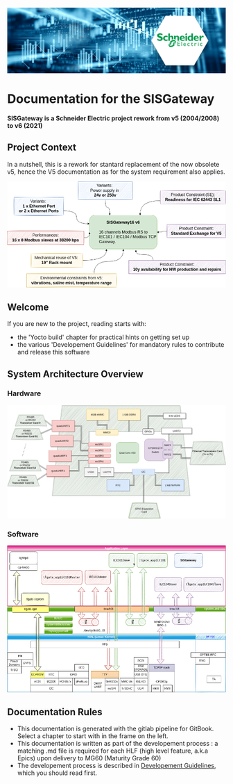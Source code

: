 ![bandeau SE](images/Schneider_Electric_2000x600px_connectivity.jpg)
# Documentation for the SISGateway

**SISGateway is a Schneider Electric project rework from v5 (2004/2008) to v6 (2021)**

## Project Context

In a nutshell, this is a rework for stantard replacement of the now obsolete v5, hence the V5 documentation as for the system requirement also applies.

![Product context in a nutshell](images/product-nutshell.png)

## Welcome

If you are new to the project, reading starts with:

* the 'Yocto build' chapter for practical hints on getting set up
* the various 'Developement Guidelines' for mandatory rules to contribute and release this software

## System Architecture Overview

### Hardware

![Hardware Overview](images/hardware-overview.png)

### Software

![Sotfware Overview](images/software-arch-overview.png)

## Documentation Rules

* This documentation is generated with the gitlab pipeline for GitBook. Select a chapter to start with in the frame on the left.
* This documentation is written as part of the developement process : a matching .md file is required for each HLF (high level feature, a.k.a Epics) upon delivery to MG60 (Maturity Grade 60)
* The developement process is described in [Developement Guidelines](01_development_methods/SEPASSRFNT-96-development.md), which you should read first.
